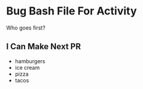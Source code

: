 # Bug Bash File For Activity
Who goes first?

## I Can Make Next PR
- hamburgers
- ice cream
- pizza
- tacos
